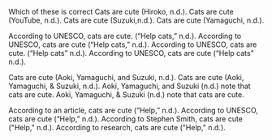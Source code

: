 Which of these is correct
Cats are cute (Hiroko, n.d.).
Cats are cute (YouTube, n.d.).
Cats are cute (Suzuki,n.d.).
Cats are cute (Yamaguchi, n.d.).	

According to UNESCO, cats are cute. (“Help cats,” n.d.).
According to UNESCO, cats are cute (“Help cats,” n.d.).
According to UNESCO, cats are cute. (“Help cats” n.d.).
According to UNESCO, cats are cute (“Help cats” n.d.).


Cats are cute (Aoki, Yamaguchi, and Suzuki, n.d.).
Cats are cute (Aoki, Yamaguchi, & Suzuki, n.d.).
Aoki, Yamaguchi, and Suzuki (n.d.) note that cats are cute.
Aoki, Yamaguchi, & Suzuki (n.d.) note that cats are cute.

According to an article, cats are cute (“Help,” n.d.).
According to UNESCO, cats are cute (“Help,” n.d.).
According to Stephen Smith, cats are cute ("Help," n.d.).
According to research, cats are cute ("Help," n.d.).